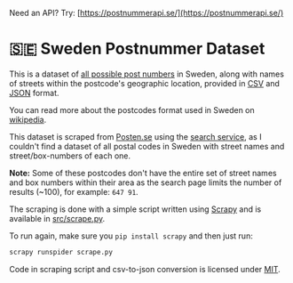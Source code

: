 Need an API? Try: [https://postnummerapi.se/](https://postnummerapi.se/)

🇸🇪 Sweden Postnummer Dataset
===============================

This is  a dataset of [all possible post numbers](https://en.wikipedia.org/wiki/List_of_postal_codes_in_Sweden)
in Sweden, along with names of streets within the postcode's geographic location, provided in [CSV](postcodes.csv) and [JSON](postcodes.json) format.

You can read more about the postcodes format used in Sweden on [wikipedia](https://en.wikipedia.org/wiki/Postal_codes_in_Sweden).

This dataset is scraped from [Posten.se](http://www.posten.se) using the [search
service](http://www.posten.se/soktjanst/postnummersok/gb/index_v.jspv), as I couldn't
find a dataset of all postal codes in Sweden with street names and street/box-numbers of each one.

**Note:** Some of these postcodes don't have the entire set of street names and box
numbers within their area as the search page limits the number of results (~100),
for example: `647 91`.

The scraping is done with a simple script written using [Scrapy](http://scrapy.org)
and is available in [src/scrape.py](src/scrape.py).

To run again, make sure you `pip install scrapy` and then just run:

```bash
scrapy runspider scrape.py
```

Code in scraping script and csv-to-json conversion is licensed under [MIT](https://beshr.mit-license.org).
